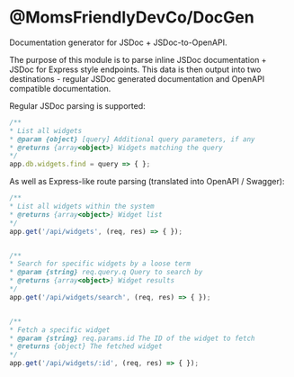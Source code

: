 @MomsFriendlyDevCo/DocGen
=========================
Documentation generator for JSDoc + JSDoc-to-OpenAPI.

The purpose of this module is to parse inline JSDoc documentation + JSDoc for Express style endpoints. This data is then output into two destinations - regular JSDoc generated documentation and OpenAPI compatible documentation.


Regular JSDoc parsing is supported:

```javascript
/**
* List all widgets
* @param {object} [query] Additional query parameters, if any
* @returns {array<object>} Widgets matching the query
*/
app.db.widgets.find = query => { };
```


As well as Express-like route parsing (translated into OpenAPI / Swagger):

```javascript
/**
* List all widgets within the system
* @returns {array<object>} Widget list
*/
app.get('/api/widgets', (req, res) => { });


/**
* Search for specific widgets by a loose term
* @param {string} req.query.q Query to search by
* @returns {array<object>} Widget results
*/
app.get('/api/widgets/search', (req, res) => { });


/**
* Fetch a specific widget
* @param {string} req.params.id The ID of the widget to fetch
* @returns {object} The fetched widget
*/
app.get('/api/widgets/:id', (req, res) => { });
```
